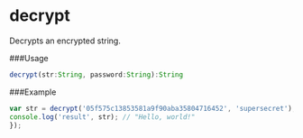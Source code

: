 decrypt
===
Decrypts an encrypted string.

###Usage

```js
decrypt(str:String, password:String):String
```

###Example

```js
var str = decrypt('05f575c13853581a9f90aba35804716452', 'supersecret');
console.log('result', str); // "Hello, world!"
});
```
